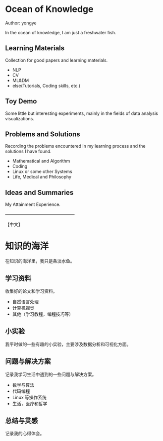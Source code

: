 # Ocean of Knowledge 
Author: yongye

In the ocean of knowledge, I am just a freshwater fish.

## Learning Materials
Collection for good papers and learning materials.
- NLP
- CV
- ML&DM
- else(Tutorials, Coding skills, etc.)


## Toy Demo
Some little but interesting experiments, mainly in the fields of data analysis visualizations.


## Problems and Solutions
Recording the problems encountered in my learning process and the solutions I have found.
- Mathematical and Algorithm 
- Coding 
- Linux or some other Systems  
- Life, Medical and Philosophy


## Ideas and Summaries
My Attainment Experience.


————————————————

【中文】
# 知识的海洋
在知识的海洋里，我只是条淡水鱼。

## 学习资料
收集好的论文和学习资料。
- 自然语言处理
- 计算机视觉
- 其他（学习教程，编程技巧等）


## 小实验
我平时做的一些有趣的小实验，主要涉及数据分析和可视化方面。


## 问题与解决方案
记录我学习生活中遇到的一些问题与解决方案。
- 数学与算法 
- 代码编程
- Linux 等操作系统  
- 生活，医疗和哲学


## 总结与灵感
记录我的心得体会。